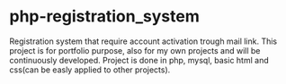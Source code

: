 # php-registration_system
Registration system that require account activation trough mail link.
This project is for portfolio purpose, also for my own projects and will be continuously developed. Project is done in php, mysql, basic html and css(can be easly applied to other projects).
